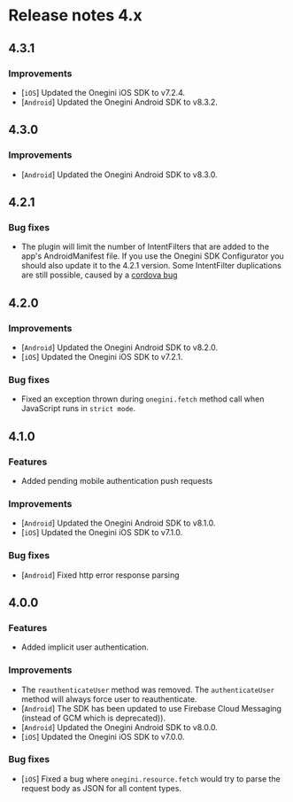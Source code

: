 # Release notes 4.x

## 4.3.1

### Improvements
- [`iOS`] Updated the Onegini iOS SDK to v7.2.4.
- [`Android`] Updated the Onegini Android SDK to v8.3.2.

## 4.3.0

### Improvements
- [`Android`] Updated the Onegini Android SDK to v8.3.0.

## 4.2.1

### Bug fixes

- The plugin will limit the number of IntentFilters that are added to the app's AndroidManifest file. If you use the
Onegini SDK Configurator you should also update it to the 4.2.1 version. Some IntentFilter duplications are still
possible, caused by a [cordova bug](https://issues.apache.org/jira/browse/CB-13486)

## 4.2.0

### Improvements
- [`Android`] Updated the Onegini Android SDK to v8.2.0.
- [`iOS`] Updated the Onegini iOS SDK to v7.2.1.

### Bug fixes
- Fixed an exception thrown during `onegini.fetch` method call when JavaScript runs in `strict mode`.

## 4.1.0

### Features
- Added pending mobile authentication push requests

### Improvements
- [`Android`] Updated the Onegini Android SDK to v8.1.0.
- [`iOS`] Updated the Onegini iOS SDK to v7.1.0.

### Bug fixes
- [`Android`] Fixed http error response parsing

## 4.0.0

### Features
- Added implicit user authentication.

### Improvements
- The `reauthenticateUser` method was removed. The `authenticateUser` method will always force user to reauthenticate.
- [`Android`] The SDK has been updated to use Firebase Cloud Messaging (instead of GCM which is deprecated)).
- [`Android`] Updated the Onegini Android SDK to v8.0.0.
- [`iOS`] Updated the Onegini iOS SDK to v7.0.0.

### Bug fixes
- [`iOS`] Fixed a bug where `onegini.resource.fetch` would try to parse the request body as JSON for all content types.
